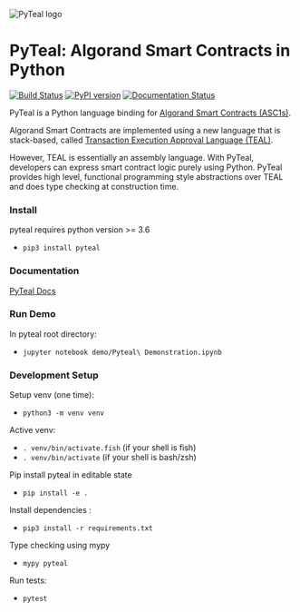 ![PyTeal logo](https://github.com/algorand/pyteal/blob/master/docs/pyteal.png?raw=true)


# PyTeal: Algorand Smart Contracts in Python

[![Build Status](https://travis-ci.com/algorand/pyteal.svg?branch=master)](https://travis-ci.com/algorand/pyteal)
[![PyPI version](https://badge.fury.io/py/pyteal.svg)](https://badge.fury.io/py/pyteal)
[![Documentation Status](https://readthedocs.org/projects/pyteal/badge/?version=latest)](https://pyteal.readthedocs.io/en/latest/?badge=latest)

PyTeal is a Python language binding for [Algorand Smart Contracts (ASC1s)](https://developer.algorand.org/docs/features/asc1/). 

Algorand Smart Contracts are implemented using a new language that is stack-based, 
called [Transaction Execution Approval Language (TEAL)](https://developer.algorand.org/docs/features/asc1/teal/). 

However, TEAL is essentially an assembly language. With PyTeal, developers can express smart contract logic purely using Python. 
PyTeal provides high level, functional programming style abstractions over TEAL and does type checking at construction time.

### Install 

pyteal requires python version >= 3.6

* `pip3 install pyteal`

### Documentation

[PyTeal Docs](https://pyteal.readthedocs.io/)

### Run Demo

In pyteal root directory:

* `jupyter notebook demo/Pyteal\ Demonstration.ipynb`


### Development Setup

Setup venv (one time):
 * `python3 -m venv venv`

Active venv:
 * `. venv/bin/activate.fish` (if your shell is fish)
 * `. venv/bin/activate` (if your shell is bash/zsh)

Pip install pyteal in editable state
 * `pip install -e .`

Install dependencies :
* `pip3 install -r requirements.txt`
 
Type checking using mypy
* `mypy pyteal`

Run tests:
* `pytest`
